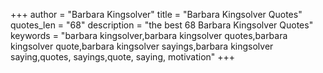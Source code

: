 +++
author = "Barbara Kingsolver"
title = "Barbara Kingsolver Quotes"
quotes_len = "68"
description = "the best 68 Barbara Kingsolver Quotes"
keywords = "barbara kingsolver,barbara kingsolver quotes,barbara kingsolver quote,barbara kingsolver sayings,barbara kingsolver saying,quotes, sayings,quote, saying, motivation"
+++
